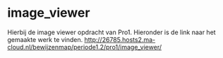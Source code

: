 # image_viewer
Hierbij de image viewer opdracht van Pro1. Hieronder is de link naar het gemaakte werk te vinden.
http://26785.hosts2.ma-cloud.nl/bewijzenmap/periode1.2/pro1/image_viewer/

